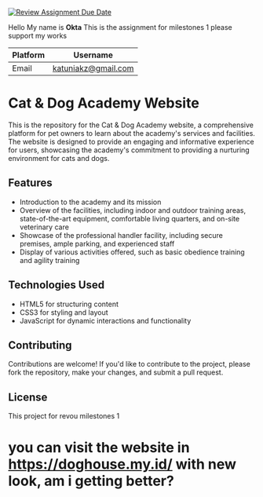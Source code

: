 [![Review Assignment Due Date](https://classroom.github.com/assets/deadline-readme-button-22041afd0340ce965d47ae6ef1cefeee28c7c493a6346c4f15d667ab976d596c.svg)](https://classroom.github.com/a/cvSOEAVD)


Hello My name is **Okta**
This is the assignment for milestones 1
please support my works

| Platform     | Username          |
| -----------  | -----------       |
| Email        | <katuniakz@gmail.com>       |


# Cat & Dog Academy Website

This is the repository for the Cat & Dog Academy website, a comprehensive platform for pet owners to learn about the academy's services and facilities. The website is designed to provide an engaging and informative experience for users, showcasing the academy's commitment to providing a nurturing environment for cats and dogs.

## Features

* Introduction to the academy and its mission
* Overview of the facilities, including indoor and outdoor training areas, state-of-the-art equipment, comfortable living quarters, and on-site veterinary care
* Showcase of the professional handler facility, including secure premises, ample parking, and experienced staff
* Display of various activities offered, such as basic obedience training and agility training

## Technologies Used

* HTML5 for structuring content
* CSS3 for styling and layout
* JavaScript for dynamic interactions and functionality

## Contributing

Contributions are welcome! If you'd like to contribute to the project, please fork the repository, make your changes, and submit a pull request.

## License

This project for revou milestones 1

# you can visit the website in https://doghouse.my.id/ with new look, am i getting better?


